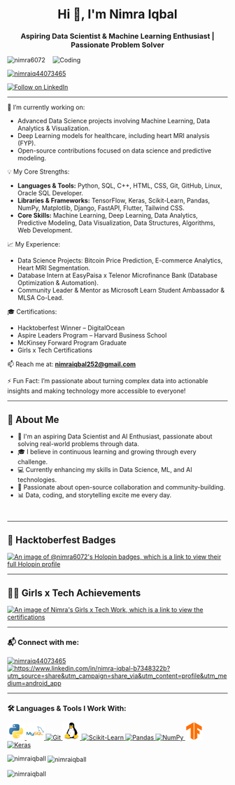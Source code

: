 <h1 align="center">Hi 👋, I'm Nimra Iqbal</h1>
<h3 align="center">Aspiring Data Scientist & Machine Learning Enthusiast | Passionate Problem Solver</h3>

<img align="right" alt="Coding" width="400" src="https://i.pinimg.com/originals/e7/26/c7/e726c74ac081eed50feee1433d12c998.gif">

<p align="left"> <img src="https://komarev.com/ghpvc/?username=nimra6072&label=Profile%20views&color=0e75b6&style=flat" alt="nimra6072" /> </p>

<p align="left"> 
  <a href="https://twitter.com/nimraiq44073465" target="blank">
    <img src="https://img.shields.io/twitter/follow/nimraiq44073465?logo=twitter&style=for-the-badge" alt="nimraiq44073465" />
  </a> 
</p>

<p align="left">
  <a href="https://linkedin.com/in/https://www.linkedin.com/in/nimra-iqbal-b7348322b?utm_source=share&utm_campaign=share_via&utm_content=profile&utm_medium=android_app" target="_blank">
    <img src="https://sharethis.imgix.net/2017/05/LinkedIn.png?fm=webp&auto=compress&w=800q=1" alt="Follow on LinkedIn" width="50" />
  </a>
</p>

---

🌟 I’m currently working on:
- Advanced Data Science projects involving Machine Learning, Data Analytics & Visualization.
- Deep Learning models for healthcare, including heart MRI analysis (FYP).
- Open-source contributions focused on data science and predictive modeling.

💡 My Core Strengths:
- **Languages & Tools:** Python, SQL, C++, HTML, CSS, Git, GitHub, Linux, Oracle SQL Developer.
- **Libraries & Frameworks:** TensorFlow, Keras, Scikit-Learn, Pandas, NumPy, Matplotlib, Django, FastAPI, Flutter, Tailwind CSS.
- **Core Skills:** Machine Learning, Deep Learning, Data Analytics, Predictive Modeling, Data Visualization, Data Structures, Algorithms, Web Development.

📈 My Experience:
- Data Science Projects: Bitcoin Price Prediction, E-commerce Analytics, Heart MRI Segmentation.
- Database Intern at EasyPaisa x Telenor Microfinance Bank (Database Optimization & Automation).
- Community Leader & Mentor as Microsoft Learn Student Ambassador & MLSA Co-Lead.

🎓 Certifications:
- Hacktoberfest Winner – DigitalOcean
- Aspire Leaders Program – Harvard Business School
- McKinsey Forward Program Graduate
- Girls x Tech Certifications

📫 Reach me at: **nimraiqbal252@gmail.com**

⚡ Fun Fact: I’m passionate about turning complex data into actionable insights and making technology more accessible to everyone!

---

## 🚀 About Me
<div align="left">

- 🚀 I'm an aspiring Data Scientist and AI Enthusiast, passionate about solving real-world problems through data.
- 🎓 I believe in continuous learning and growing through every challenge.
- 💻 Currently enhancing my skills in Data Science, ML, and AI technologies.
- 🤝 Passionate about open-source collaboration and community-building.
- 📊 Data, coding, and storytelling excite me every day.

</div>
<br>

---

## 🏅 Hacktoberfest Badges

[![An image of @nimra6072's Holopin badges, which is a link to view their full Holopin profile](https://holopin.me/nimra6072)](https://holopin.io/@nimra6072)

---

## 👩‍💻 Girls x Tech Achievements

[![An image of Nimra's Girls x Tech Work, which is a link to view the certifications](https://media.licdn.com/dms/image/C5622AQFjfQr3IM6u5Q/feedshare-shrink_800/0/1622185849694?e=2147483647&v=beta&t=yDIoZ4juU2GFzVB1IfxbyPKB8X6bMbooqAVSboO01q0)](https://media.licdn.com/dms/image/D4D2DAQFSOVhHWJn-Dw/profile-treasury-image-shrink_800_800/0/1696874683288?e=1701208800&v=beta&t=yWEozEkmJ9hJR04gWfAhKTeBREhYJl8DolyyvaaIGLQ)

---

<h3 align="left">📬 Connect with me:</h3>
<p align="left">
<a href="https://twitter.com/nimraiq44073465" target="blank"><img align="center" src="https://raw.githubusercontent.com/rahuldkjain/github-profile-readme-generator/master/src/images/icons/Social/twitter.svg" alt="nimraiq44073465" height="30" width="40" /></a>
<a href="https://linkedin.com/in/https://www.linkedin.com/in/nimra-iqbal-b7348322b?utm_source=share&utm_campaign=share_via&utm_content=profile&utm_medium=android_app" target="blank"><img align="center" src="https://raw.githubusercontent.com/rahuldkjain/github-profile-readme-generator/master/src/images/icons/Social/linked-in-alt.svg" alt="https://www.linkedin.com/in/nimra-iqbal-b7348322b?utm_source=share&utm_campaign=share_via&utm_content=profile&utm_medium=android_app" height="30" width="40" /></a>
</p>

---

<h3 align="left">🛠️ Languages & Tools I Work With:</h3>
<p align="left">
  <a href="https://www.python.org/" target="_blank" rel="noreferrer">
    <img src="https://raw.githubusercontent.com/devicons/devicon/master/icons/python/python-original.svg" alt="Python" width="40" height="40" />
  </a>
  <a href="https://www.mysql.com/" target="_blank" rel="noreferrer">
    <img src="https://raw.githubusercontent.com/devicons/devicon/master/icons/mysql/mysql-original-wordmark.svg" alt="MySQL" width="40" height="40" />
  </a>
  <a href="https://git-scm.com/" target="_blank" rel="noreferrer">
    <img src="https://www.vectorlogo.zone/logos/git-scm/git-scm-icon.svg" alt="Git" width="40" height="40" />
  </a>
  <a href="https://www.linux.org/" target="_blank" rel="noreferrer">
    <img src="https://raw.githubusercontent.com/devicons/devicon/master/icons/linux/linux-original.svg" alt="Linux" width="40" height="40" />
  </a>
  <a href="https://scikit-learn.org/" target="_blank" rel="noreferrer">
    <img src="https://scikit-learn.org/stable/_static/scikit-learn-logo-small.png" alt="Scikit-Learn" width="40" height="40" />
  </a>
  <a href="https://pandas.pydata.org/" target="_blank" rel="noreferrer">
    <img src="https://pandas.pydata.org/static/img/pandas_mark.svg" alt="Pandas" width="40" height="40" />
  </a>
  <a href="https://numpy.org/" target="_blank" rel="noreferrer">
    <img src="https://numpy.org/images/logo.svg" alt="NumPy" width="40" height="40" />
  </a>
  <a href="https://www.tensorflow.org/" target="_blank" rel="noreferrer">
    <img src="https://raw.githubusercontent.com/devicons/devicon/master/icons/tensorflow/tensorflow-original.svg" alt="TensorFlow" width="40" height="40" />
  </a>
  <a href="https://keras.io/" target="_blank" rel="noreferrer">
    <img src="https://keras.io/img/logo.png" alt="Keras" width="40" height="40" />
  </a>
</p>


<p><img align="left" src="https://github-readme-stats.vercel.app/api/top-langs?username=nimraiqball&show_icons=true&locale=en&layout=compact" alt="nimraiqball" /></p>

<p>&nbsp;<img align="center" src="https://github-readme-stats.vercel.app/api?username=nimraiqball&show_icons=true&locale=en" alt="nimraiqball" /></p>

<p><img align="center" src="https://github-readme-streak-stats.herokuapp.com/?user=nimraiqball&" alt="nimraiqball" /></p>

